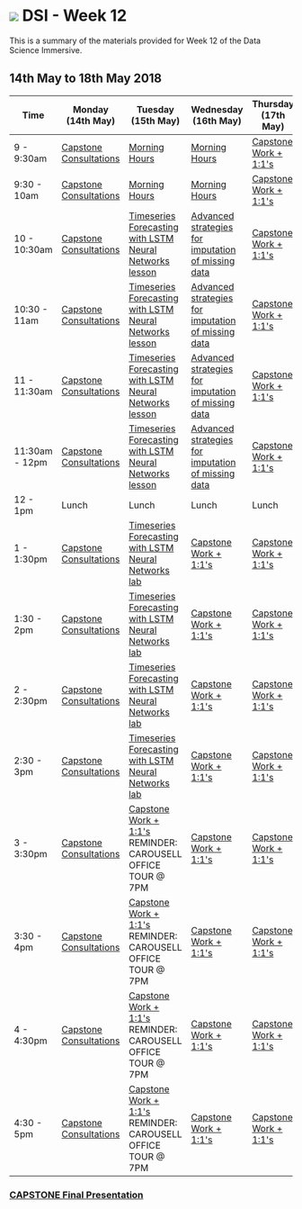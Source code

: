 # ![](https://ga-dash.s3.amazonaws.com/production/assets/logo-9f88ae6c9c3871690e33280fcf557f33.png) DSI - Week 12

This is a summary of the materials provided for Week 12 of the Data Science Immersive.

##  14th May to 18th May 2018

 Time | Monday <br>(14th May)     | Tuesday <br>(15th May)      | Wednesday <br>(16th May)     | Thursday <br>(17th May)        | Friday <br>(18th May)
------------ | --------------------------- | -------------------------------------- | -------------------------------- | --------------------- | -------------------------
9 - 9:30am       |[Capstone Consultations][2-1.0]| [Morning Hours][2-2.0] | [Morning Hours][2-3.0]   |  [Capstone Work + 1:1's][2-4.0]  |[Capstone Final Presentations][2-5.01]|
9:30 - 10am   | [Capstone Consultations][2-1.0]| [Morning Hours][2-2.0] | [Morning Hours][2-3.0]  |  [Capstone Work + 1:1's][2-4.0] |[Capstone Final Presentations][2-5.01]|
10 - 10:30am    | [Capstone Consultations][2-1.0] | [Timeseries Forecasting with LSTM Neural Networks lesson][2-2.01]| [Advanced strategies for imputation of missing data][2-3.01] |  [Capstone Work + 1:1's][2-4.0] |[Capstone Final Presentations][2-5.01]|
10:30 - 11am     | [Capstone Consultations][2-1.0]  | [Timeseries Forecasting with LSTM Neural Networks lesson][2-2.01] | [Advanced strategies for imputation of missing data][2-3.01] |  [Capstone Work + 1:1's][2-4.0] |[Capstone Final Presentations][2-5.01]|
11 - 11:30am     | [Capstone Consultations][2-1.0] |[Timeseries Forecasting with LSTM Neural Networks lesson][2-2.01] | [Advanced strategies for imputation of missing data][2-3.01]  | [Capstone Work + 1:1's][2-4.0] |[Capstone Final Presentations][2-5.01]|
11:30am - 12pm  | [Capstone Consultations][2-1.0] | [Timeseries Forecasting with LSTM Neural Networks lesson][2-2.01] | [Advanced strategies for imputation of missing data][2-3.01]  | [Capstone Work + 1:1's][2-4.0]  |[Capstone Final Presentations][2-5.01]|
12 - 1pm     | Lunch  | Lunch  | Lunch | Lunch  | Lunch |
1 - 1:30pm     | [Capstone Consultations][2-1.0] | [Timeseries Forecasting with LSTM Neural Networks lab][2-2.02]  | [Capstone Work + 1:1's][2-3.0] | [Capstone Work + 1:1's][2-4.0]|[Capstone Final Presentations][2-5.01]|
1:30 - 2pm     | [Capstone Consultations][2-1.0]  | [Timeseries Forecasting with LSTM Neural Networks lab][2-2.02]  | [Capstone Work + 1:1's][2-3.0] | [Capstone Work + 1:1's][2-4.0]|[Capstone Final Presentations][2-5.01]|
2 - 2:30pm     | [Capstone Consultations][2-1.0] | [Timeseries Forecasting with LSTM Neural Networks lab][2-2.02]  |[Capstone Work + 1:1's][2-3.0] | [Capstone Work + 1:1's][2-4.0]|[Capstone Final Presentations][2-5.01]|
2:30 - 3pm     | [Capstone Consultations][2-1.0] | [Timeseries Forecasting with LSTM Neural Networks lab][2-2.02]  |[Capstone Work + 1:1's][2-3.0]  | [Capstone Work + 1:1's][2-4.0]|[Capstone Final Presentations][2-5.01] |
3 - 3:30pm     | [Capstone Consultations][2-1.0]| [Capstone Work + 1:1's][2-2.0] REMINDER: CAROUSELL OFFICE TOUR @ 7PM| [Capstone Work + 1:1's][2-3.0]  | [Capstone Work + 1:1's][2-4.0]|[Capstone Final Presentations][2-5.01]|
3:30 - 4pm     | [Capstone Consultations][2-1.0]|[Capstone Work + 1:1's][2-2.0] REMINDER: CAROUSELL OFFICE TOUR @ 7PM| [Capstone Work + 1:1's][2-3.0] | [Capstone Work + 1:1's][2-4.0]|[Capstone Final Presentations][2-5.01]|
4 - 4:30pm     | [Capstone Consultations][2-1.0]|[Capstone Work + 1:1's][2-2.0] REMINDER: CAROUSELL OFFICE TOUR @ 7PM| [Capstone Work + 1:1's][2-3.0]| [Capstone Work + 1:1's][2-4.0]|[Graduation: Offboarding & Celebration!][2-5.02]|
4:30 - 5pm     | [Capstone Consultations][2-1.0]|[Capstone Work + 1:1's][2-2.0] REMINDER: CAROUSELL OFFICE TOUR @ 7PM| [Capstone Work + 1:1's][2-3.0]| [Capstone Work + 1:1's][2-4.0]|[Graduation: Offboarding & Celebration!][2-5.02]|


### [CAPSTONE Final Presentation](https://git.generalassemb.ly/dsi-sg-03/projects/blob/master/project-capstone/part-05/capstone-part-05.md)

[2-1.0]: ../../../tree/master/week-12/1.0-exercise
[2-1.01]: ../../../tree/master/week-12/lessons/nnet-tensorflow_walkthrough-lesson-master
[2-1.02]: ../../../tree/master/week-12/lessons/nnet-tensorflow_cnn_walkthrough-lesson-master
[2-1.03]: ../../../tree/master/week-12/lessons/nnet-computer_vision_graphlab-lesson-master
[2-1.04]: ../../../tree/master/week-12/
[2-1.041]: ../../../tree/master/week-12/
[2-2.0]: ../../../tree/master/week-12/2.0-exercise
[2-2.01]: ../../../tree/master/week-12/lessons/nnet-timeseries_forecasting_lstms-lesson-master
[2-2.02]: ../../../tree/master/week-12/labs/nnet-timeseries_forecasting_lstms-lab-master
[2-2.03]: ../../../tree/master/week-12/
[2-2.04]: ../../../tree/master/week-12/
[2-2.05]: ../../../tree/master/week-12/
[2-3.0]: ../../../tree/master/week-12/3.0-exercise
[2-3.01]: ../../../tree/master/week-12/
[2-3.02]: ../../../tree/master/week-12/
[2-3.03]: ../../../tree/master/week-12/
[2-3.04]:../../../tree/master/week-12/
[2-4.0]: ../../../tree/master/week-12/4.0-exercise
[2-4.01]: ../../../tree/master/week-12/
[2-4.02]: ../../../tree/master/week-12/
[2-4.03]:../../../tree/master/week-12/
[2-4.04]:../../../tree/master/week-12/
[2-4.05]:../../../tree/master/week-12/
[2-5.0]: ../../../tree/master/week-12/5.0-exercise
[2-5.01]: https://git.generalassemb.ly/dsi-sg-03/projects/blob/master/project-capstone/part-05/capstone-part-05.md
[2-5.02]: ../../../tree/master/week-12/
[2-5.03]: ../../../tree/master/week-12/
[2-5.04]: ../../../tree/master/week-12/
